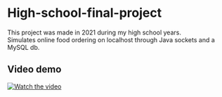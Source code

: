 # High-school-final-project

This project was made in 2021 during my high school years.<br>
Simulates online food ordering on localhost through Java sockets and a MySQL db.<br>

## Video demo

[![Watch the video](https://img.youtube.com/vi/x0KUmu2s1Ig/0.jpg)](https://www.youtube.com/watch?v=x0KUmu2s1Ig)

